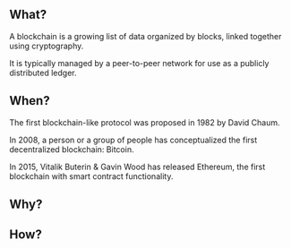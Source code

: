 ## What?

A blockchain is a growing list of data organized by blocks, linked together
using cryptography.

It is typically managed by a peer-to-peer network for use as a publicly
distributed ledger.


## When?

The first blockchain-like protocol was proposed in 1982 by David Chaum.

In 2008, a person or a group of people has conceptualized the first
decentralized blockchain: Bitcoin.

In 2015, Vitalik Buterin & Gavin Wood has released Ethereum, the first
blockchain with smart contract functionality.


## Why?


## How?
